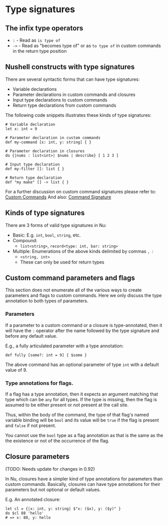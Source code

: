 # Type signatures

## The infix type operators

- `:` - Read as `is type of`
- `->` - Read as "becomes type of" or as `to type of` in custom commands in the return type position

## Nushell constructs with type signatures

There are several syntactic forms that can have type signatures:

- Variable declarations
- Parameter declarations in custom commands and closures
- Input type declarations to custom commands
- Return type declarations from custom commands

The following code snippets illustrates these kinds of type signatures:

```nu
# Variable declaration
let x: int = 9

# Parameter declaration in custom commands
def my-command [x: int, y: string] { }

# Parameter declaration in closures
do {|nums : list<int>| $nums | describe} [ 1 2 3 ]

# Input type declaration
def my-filter []: list { }

# Return type declaration
def "my make" [] -> list { }
```

For a further discussion on custom command signatures please refer to: [Custom Commands](/book/custom_commands.html)
And also: [Command Signature](/book/command_signature.html)

## Kinds of type signatures

There are 3 forms of valid type signatures in Nu:

- Basic: E.g. `int`, `bool`, `string`, etc.
- Compound:
  - `list<string>`,
    `record<type: int, bar: string>`
- Multiple: Enumerations of the above kinds delimited by commas `, `:
  - `<string, int>`
  - These can only be used for return types

## Custom command parameters and flags

This section does not enumerate all of the various ways to create parameters
and flags to custom commands. Here we only discuss the type annotation to both
types of parameters.

### Parameters

If a parameter to a custom command or a closure is type-annotated, then it will
have the `:` operator after the name followed by the type signature
and before any default value.

E.g., a fully articulated parameter with a type annotation:

```nu
def fully [some?: int = 9] { $some }
```

The above command has an optional parameter of type `int` with a default value of 9.

### Type annotations for flags.

If a flag has a type annotation, then it expects an argument matching that type
which can be `any` for all types. If the type is missing, then the flag is assumed
to be either present or not present at the call site.

Thus, within the body of the command, the type of that flag's named variable
binding will be `bool` and its value will be `true` if the flag is present
and `false` if not present.

You cannot use the `bool` type as a flag annotation as that is the same
as the the existence or not of the occurrence of the flag.

## Closure parameters

(TODO: Needs update for changes in 0.92)

In Nu, closures have a simpler kind of type annotations for parameters
than custom commands. Basically, closures can have type annotations for their
parameters but not optional or default values.

E.g. An annotated closure:

```nu
let cl = {|x: int, y: string| $"x: ($x), y: ($y)" }
do $cl 88 'hello'
# => x: 88, y: hello
```
